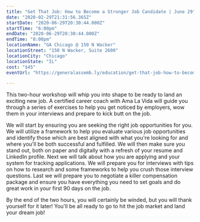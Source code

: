 ```yaml
---
title: "Get That Job: How to Become a Stronger Job Candidate | June 29"
date: "2020-02-29T21:31:56.365Z"
startDate: "2020-06-29T20:30:44.000Z"
startTime: "6:00pm"
endDate: "2020-06-29T20:30:44.000Z"
endTime: "8:00pm"
locationName: "GA Chicago @ 150 N Wacker"
locationStreet: "150 N Wacker, Suite 2600"
locationCity: "Chicago"
locationState: "IL"
cost: "$45"
eventUrl: "https://generalassemb.ly/education/get-that-job-how-to-become-a-stronger-job-candidate/chicago/103066"

---
```


This two-hour workshop will whip you into shape to be ready to land an exciting new job. A certified career coach with Ama La Vida will guide you through a series of exercises to help you get noticed by employers, wow them in your interviews and prepare to kick butt on the job.

We will start by ensuring you are seeking the right job opportunities for you. We will utilize a framework to help you evaluate various job opportunities and identify those which are best aligned with what you're looking for and where you'll be both successful and fulfilled. We will then make sure you stand out, both on paper and digitally with a refresh of your resume and LinkedIn profile. Next we will talk about how you are applying and your system for tracking applications. We will prepare you for interviews with tips on how to research and some frameworks to help you crush those interview questions. Last we will prepare you to negotiate a killer compensation package and ensure you have everything you need to set goals and do great work in your first 90 days on the job.

By the end of the two hours, you will certainly be winded, but you will thank yourself for it later! You'll be all ready to go to hit the job market and land your dream job!

